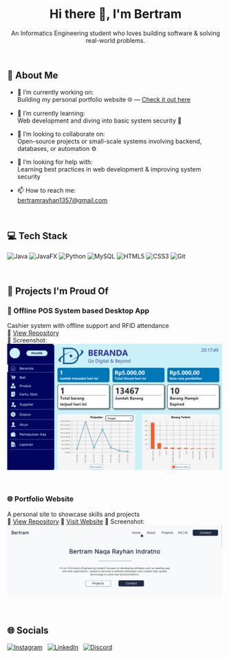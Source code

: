 <h1 align="center">Hi there 👋, I'm Bertram</h1>
<p align="center">An Informatics Engineering student who loves building software & solving real-world problems.</p>

<br/>

## 💫 About Me

- 🔭 I’m currently working on:  
  Building my personal portfolio website 🌐 — [Check it out here](https://github.com/bertramrayhan/bertramrayhan)

- 🌱 I’m currently learning:  
  Web development and diving into basic system security 🔐

- 👯 I’m looking to collaborate on:  
  Open-source projects or small-scale systems involving backend, databases, or automation ⚙️

- 🤔 I’m looking for help with:  
  Learning best practices in web development & improving system security

- 📫 How to reach me:  
  bertramrayhan1357@gmail.com

<br/>

## 💻 Tech Stack

![Java](https://img.shields.io/badge/java-%23ED8B00.svg?style=for-the-badge&logo=openjdk&logoColor=white) 
![JavaFX](https://img.shields.io/badge/javafx-%23FF0000.svg?style=for-the-badge&logo=javafx&logoColor=white) 
![Python](https://img.shields.io/badge/python-3670A0?style=for-the-badge&logo=python&logoColor=ffdd54) 
![MySQL](https://img.shields.io/badge/mysql-4479A1.svg?style=for-the-badge&logo=mysql&logoColor=white) 
![HTML5](https://img.shields.io/badge/html5-%23E34F26.svg?style=for-the-badge&logo=html5&logoColor=white) 
![CSS3](https://img.shields.io/badge/CSS3-%231572B6.svg?style=for-the-badge&logo=css3&logoColor=white)
![Git](https://img.shields.io/badge/git-%23F05033.svg?style=for-the-badge&logo=git&logoColor=white)

<br/>

## 🧱 Projects I'm Proud Of

### 🧾 Offline POS System based Desktop App  
Cashier system with offline support and RFID attendance  
📂 [View Repository](https://github.com/bertramrayhan/dumdumcell)  
📸 Screenshot:  
<img src="https://raw.githubusercontent.com/bertramrayhan/dumdumcell/main/src/assets/demo/halaman-beranda-pemilik.png" width="500"/>

<br/>

### 🌐 Portfolio Website  
A personal site to showcase skills and projects  
📂 [View Repository](https://github.com/bertramrayhan/bertramrayhan)
🔗 [Visit Website](bertramrayhan.vercel.app)
📸 Screenshot:  
<img src="https://raw.githubusercontent.com/bertramrayhan/bertramrayhan/main/src/assets/images/demo-portfolio-en.png" width="500"/>

<br/>

## 🌐 Socials
[![Instagram](https://img.shields.io/badge/Instagram-%23E4405F.svg?logo=Instagram&logoColor=white)](https://instagram.com/bertramrayhan)
&nbsp;
[![LinkedIn](https://img.shields.io/badge/LinkedIn-%230077B5.svg?logo=linkedin&logoColor=white)](https://www.linkedin.com/in/bertram-indratno-b72469260/)
&nbsp;
[![Discord](https://img.shields.io/badge/Discord-%237289DA.svg?style=flat&logo=discord&logoColor=white)](https://discord.com/users/722326769155309638)
